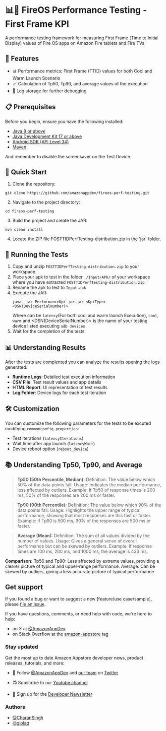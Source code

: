 # 📊🚀 FireOS Performance Testing - First Frame KPI

A performance testing framework for measuring First Frame (Time to Initial Display) values of Fire OS apps on Amazon Fire tablets and Fire TVs.

## 🌟 Features

- 📊 Performance metrics: First Frame (TTID) values for both Cool and Warm Launch Scenario
- 📈 Calculation of Tp50, Tp90, and average values of the execution
- 📝 Log storage for further debugging

## 📋 Prerequisites

Before you begin, ensure you have the following installed:
- [Java 8 or above](https://www.java.com/)
- [Java Development Kit 17 or above](https://www.oracle.com/java/technologies/downloads/)
- [Android SDK (API Level 34)](https://developer.android.com/studio)
- [Maven](https://maven.apache.org/)

And remember to disable the screensaver on the Test Device.

## 🚀 Quick Start

1. Clone the repository:
```
git clone https://github.com/amazonappdev/fireos-perf-testing.git
```

2. Navigate to the project directory:
```
cd fireos-perf-testing
```

3. Build the project and create the JAR:
```
mvn clean install
```
4. Locate the ZIP file FOSTTIDPerfTesting-distribution.zip in the 'jar' folder.


## 📱 Running the Tests

1. Copy and unzip `FOSTTIDPerfTesting-distribution.zip` to your workspace.
2. Place your apk to test in the folder ```./Input/APK/``` of your workspace where you have extracted `FOSTTIDPerfTesting-distribution.zip`
3. Rename the apk to test to ```Input.apk```
4. Execute the JAR:
    ```
    java -jar PerformanceKpi-jar.jar <KpiType> <DSN(DeviceSerialNumber)>
    ```
    Where <KpiType> can be ```latency```(For both cool and warm launch Execution), ```cool```, ```warm```
    and <DSN(DeviceSerialNumber)> is the name of your testing device listed executing ```adb devices```
5. Wait for the completion of the tests.

## 📊 Understanding Results

After the tests are complented you can analyze the results opening the logs generated:

- **Runtime Logs**: Detailed test execution information
- **CSV File**: Test result values and app details
- **HTML Report**: UI representation of test results
- **Log Folder**: Device logs for each test iteration


## 🛠️ Customization

You can customize the following parameters for the tests to be excuted modifying `commonconfig.properties`:
- Test iterations (`latencyIterations`)
- Wait time after app launch (`latencyWait`)
- Device reboot option (`reboot_device`)


## 📚 Understanding Tp50, Tp90, and Average

>**Tp50 (50th Percentile, Median):**
> Definition: The value below which 50% of the data points fall.
> Usage: Indicates the median performance, less affected by outliers.
> Example: If Tp50 of response times is 200 ms, 50% of the responses are 200 ms or faster.

>**Tp90 (90th Percentile):**
> Definition: The value below which 90% of the data points fall.
> Usage: Highlights the upper range of typical performance, showing that most responses are this fast or faster.
> Example: If Tp90 is 500 ms, 90% of the responses are 500 ms or faster.

>**Average (Mean):**
> Definition: The sum of all values divided by the number of values.
> Usage: Gives a general sense of overall performance but can be skewed by outliers.
> Example: If response times are 100 ms, 200 ms, and 1000 ms, the average is 433 ms.

**Comparison:**
Tp50 and Tp90: Less affected by extreme values, providing a clearer picture of typical and upper-range performance.
Average: Can be skewed by outliers, giving a less accurate picture of typical performance.

## Get support
If you found a bug or want to suggest a new [feature/use case/sample], please [file an issue](../../issues).

If you have questions, comments, or need help with code, we're here to help:
- on X at [@AmazonAppDev](https://twitter.com/AmazonAppDev)
- on Stack Overflow at the [amazon-appstore](https://stackoverflow.com/questions/tagged/amazon-appstore) tag

### Stay updated
Get the most up to date Amazon Appstore developer news, product releases, tutorials, and more:

* 📣 Follow [@AmazonAppDev](https://twitter.com/AmazonAppDev) and [our team](https://twitter.com/i/lists/1580293569897984000) on [Twitter](https://twitter.com/AmazonAppDev)

* 📺 Subscribe to our [Youtube channel](https://www.youtube.com/amazonappstoredevelopers)

* 📧 Sign up for the [Developer Newsletter](https://m.amazonappservices.com/devto-newsletter-subscribe)

### Authors

- [@CharanSingh](https://github.com/csinghjq)
- [@giolaq](https://github.com/giolaq)


